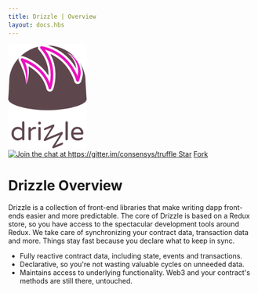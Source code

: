 ```yaml
---
title: Drizzle | Overview
layout: docs.hbs
---
```

<img style="max-width: 160px;" src="/img/drizzle-logo-dark.svg" alt="Drizzle Logo" />

<div class="text-center docs-badges">
  <a href="https://gitter.im/consensys/truffle?utm_source=badge&utm_medium=badge&utm_campaign=pr-badge&utm_content=badge">
    <img src="https://badges.gitter.im/Join%20Chat.svg" alt="Join the chat at https://gitter.im/consensys/truffle"/>
  </a>
  <a class="github-button" href="https://github.com/trufflesuite/drizzle" data-icon="octicon-star" data-show-count="true" aria-label="Star trufflesuite/drizzle on GitHub">Star</a>
  <a class="github-button" href="https://github.com/trufflesuite/drizzle/fork" data-icon="octicon-repo-forked" data-show-count="true" aria-label="Fork trufflesuite/drizzle on GitHub">Fork</a>
</div>

# Drizzle Overview

Drizzle is a collection of front-end libraries that make writing dapp front-ends easier and more predictable. The core of Drizzle is based on a Redux store, so you have access to the spectacular development tools around Redux. We take care of synchronizing your contract data, transaction data and more. Things stay fast because you declare what to keep in sync.
*   Fully reactive contract data, including state, events and transactions.
*   Declarative, so you're not wasting valuable cycles on unneeded data.
*   Maintains access to underlying functionality. Web3 and your contract's methods are still there, untouched.
